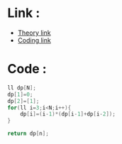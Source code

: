 
 # Link : 
 
- [Theory link](https://brilliant.org/wiki/derangements/?quiz=derangement#) 
- [Coding link](https://www.geeksforgeeks.org/count-derangements-permutation-such-that-no-element-appears-in-its-original-position/)


# Code :

```cpp
ll dp[N];
dp[1]=0;
dp[2]=[1];
for(ll i=3;i<N;i++){
    dp[i]=(i-1)*(dp[i-1]+dp[i-2]);
}

return dp[n];
